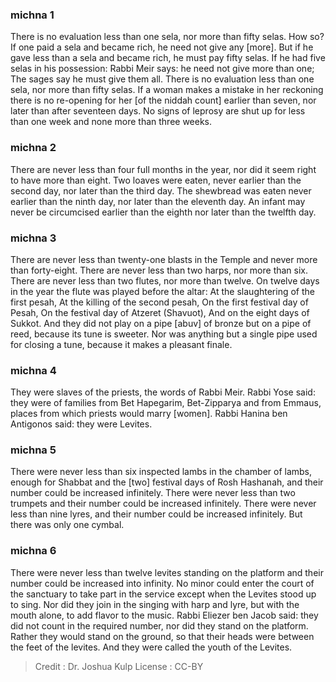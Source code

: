 
### michna 1
There is no evaluation less than one sela, nor more than fifty selas. How so? If one paid a sela and became rich, he need not give any [more]. But if he gave less than a sela and became rich, he must pay fifty selas. If he had five selas in his possession: Rabbi Meir says: he need not give more than one; The sages say he must give them all. There is no evaluation less than one sela, nor more than fifty selas. If a woman makes a mistake in her reckoning there is no re-opening for her [of the niddah count] earlier than seven, nor later than after seventeen days. No signs of leprosy are shut up for less than one week and none more than three weeks.

### michna 2
There are never less than four full months in the year, nor did it seem right to have more than eight. Two loaves were eaten, never earlier than the second day, nor later than the third day. The shewbread was eaten never earlier than the ninth day, nor later than the eleventh day. An infant may never be circumcised earlier than the eighth nor later than the twelfth day.

### michna 3
There are never less than twenty-one blasts in the Temple and never more than forty-eight. There are never less than two harps, nor more than six. There are never less than two flutes, nor more than twelve. On twelve days in the year the flute was played before the altar: At the slaughtering of the first pesah, At the killing of the second pesah, On the first festival day of Pesah, On the festival day of Atzeret (Shavuot), And on the eight days of Sukkot. And they did not play on a pipe [abuv] of bronze but on a pipe of reed, because its tune is sweeter. Nor was anything but a single pipe used for closing a tune, because it makes a pleasant finale.

### michna 4
They were slaves of the priests, the words of Rabbi Meir. Rabbi Yose said: they were of families from Bet Hapegarim, Bet-Zipparya and from Emmaus, places from which priests would marry [women]. Rabbi Hanina ben Antigonos said: they were Levites.

### michna 5
There were never less than six inspected lambs in the chamber of lambs, enough for Shabbat and the [two] festival days of Rosh Hashanah, and their number could be increased infinitely. There were never less than two trumpets and their number could be increased infinitely. There were never less than nine lyres, and their number could be increased infinitely. But there was only one cymbal.

### michna 6
There were never less than twelve levites standing on the platform and their number could be increased into infinity. No minor could enter the court of the sanctuary to take part in the service except when the Levites stood up to sing. Nor did they join in the singing with harp and lyre, but with the mouth alone, to add flavor to the music. Rabbi Eliezer ben Jacob said: they did not count in the required number, nor did they stand on the platform. Rather they would stand on the ground, so that their heads were between the feet of the levites. And they were called the youth of the Levites.

>Credit : Dr. Joshua Kulp
>License : CC-BY